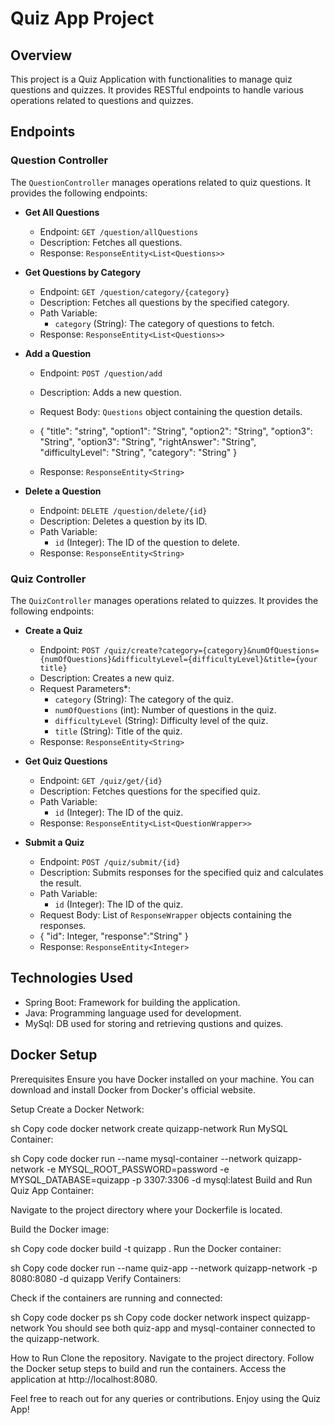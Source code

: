 # Quiz App Project

## Overview

This project is a Quiz Application with functionalities to manage quiz questions and quizzes. It provides RESTful endpoints to handle various operations related to questions and quizzes.

## Endpoints

### Question Controller

The `QuestionController` manages operations related to quiz questions. It provides the following endpoints:

- **Get All Questions**

  - Endpoint: `GET /question/allQuestions`
  - Description: Fetches all questions.
  - Response: `ResponseEntity<List<Questions>>`

- **Get Questions by Category**

  - Endpoint: `GET /question/category/{category}`
  - Description: Fetches all questions by the specified category.
  - Path Variable: 
    - `category` (String): The category of questions to fetch.
  - Response: `ResponseEntity<List<Questions>>`

- **Add a Question**

  - Endpoint: `POST /question/add`
  - Description: Adds a new question.
  - Request Body: `Questions` object containing the question details.
  - {
      "title": "string",
      "option1": "String",
      "option2": "String",
      "option3": "String",
      "option3": "String",
      "rightAnswer": "String",
      "difficultyLevel": "String",
      "category": "String"
    }

  - Response: `ResponseEntity<String>`

- **Delete a Question**

  - Endpoint: `DELETE /question/delete/{id}`
  - Description: Deletes a question by its ID.
  - Path Variable: 
    - `id` (Integer): The ID of the question to delete.
  - Response: `ResponseEntity<String>`

### Quiz Controller

The `QuizController` manages operations related to quizzes. It provides the following endpoints:

- **Create a Quiz**

  - Endpoint: `POST /quiz/create?category={category}&numOfQuestions={numOfQuestions}&difficultyLevel={difficultyLevel}&title={your title}`
  - Description: Creates a new quiz.
  - Request Parameters*:
    - `category` (String): The category of the quiz.
    - `numOfQuestions` (int): Number of questions in the quiz.
    - `difficultyLevel` (String): Difficulty level of the quiz.
    - `title` (String): Title of the quiz.
  - Response: `ResponseEntity<String>`

- **Get Quiz Questions**

  - Endpoint: `GET /quiz/get/{id}`
  - Description: Fetches questions for the specified quiz.
  - Path Variable: 
    - `id` (Integer): The ID of the quiz.
  - Response: `ResponseEntity<List<QuestionWrapper>>`

- **Submit a Quiz**

  - Endpoint: `POST /quiz/submit/{id}`
  - Description: Submits responses for the specified quiz and calculates the result.
  - Path Variable: 
    - `id` (Integer): The ID of the quiz.
  - Request Body: List of `ResponseWrapper` objects containing the responses.
  - {
        "id": Integer,
        "response":"String"
    }
  - Response: `ResponseEntity<Integer>`

## Technologies Used

- Spring Boot: Framework for building the application.
- Java: Programming language used for development.
- MySql: DB used for storing and retrieving qustions and quizes.

## Docker Setup
Prerequisites
Ensure you have Docker installed on your machine. You can download and install Docker from Docker's official website.

Setup
Create a Docker Network:

sh
Copy code
docker network create quizapp-network
Run MySQL Container:

sh
Copy code
docker run --name mysql-container --network quizapp-network -e MYSQL_ROOT_PASSWORD=password -e MYSQL_DATABASE=quizapp -p 3307:3306 -d mysql:latest
Build and Run Quiz App Container:

Navigate to the project directory where your Dockerfile is located.

Build the Docker image:

sh
Copy code
docker build -t quizapp .
Run the Docker container:

sh
Copy code
docker run --name quiz-app --network quizapp-network -p 8080:8080 -d quizapp
Verify Containers:

Check if the containers are running and connected:

sh
Copy code
docker ps
sh
Copy code
docker network inspect quizapp-network
You should see both quiz-app and mysql-container connected to the quizapp-network.

How to Run
Clone the repository.
Navigate to the project directory.
Follow the Docker setup steps to build and run the containers.
Access the application at http://localhost:8080.


Feel free to reach out for any queries or contributions. Enjoy using the Quiz App!









